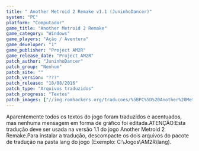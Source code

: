 ```yaml
---
title: " Another Metroid 2 Remake v1.1 (JuninhoDancer)"
system: "PC"
platform: "Computador"
game_title: "Another Metroid 2 Remake"
game_category: "Windows"
game_players: "Ação / Aventura"
game_developer: "1"
game_publisher: "Project AM2R"
game_release_date: "Project AM2R"
patch_author: "JuninhoDancer"
patch_group: "Nenhum"
patch_site: ""
patch_version: "???"
patch_release: "18/08/2016"
patch_type: "Arquivos traduzidos"
patch_progress: "Textos"
patch_images: ["//img.romhackers.org/traducoes/%5BPC%5D%20Another%20Metroid%202%20Remake%20-%20JuninhoDancer%20-%201.jpg","//img.romhackers.org/traducoes/%5BPC%5D%20Another%20Metroid%202%20Remake%20-%20JuninhoDancer%20-%202.jpg","//img.romhackers.org/traducoes/%5BPC%5D%20Another%20Metroid%202%20Remake%20-%20JuninhoDancer%20-%203.jpg"]
---
```

Aparentemente todos os textos do jogo foram traduzidos e acentuados, mas nenhuma mensagem em forma de gráfico foi editada.ATENÇÃO:Esta tradução deve ser usada na versão 1.1 do jogo Another Metroid 2 Remake.Para instalar a tradução, descompacte os dois arquivos do pacote de tradução na pasta lang do jogo (Exemplo: C:\Jogos\AM2R\lang).